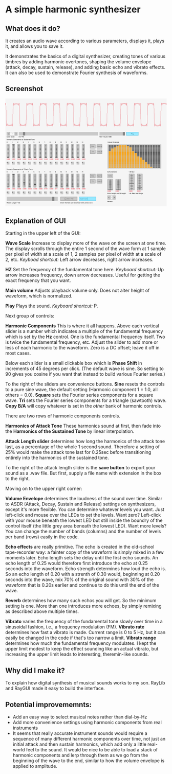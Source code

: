 # A simple harmonic synthesizer

## What does it do?

It creates an audio wave according to various parameters, displays it, plays it, and allows you to save it.

It demonstrates the basics of a digital synthesizer, creating tones of various timbres by adding harmonic overtones, shaping the volume envelope (attack, decay, sustain, release), and adding basic echo and vibrato effects.  It can also be used to demonstrate Fourier synthesis of waveforms.

## Screenshot
![Screenshot](images/Harmonic-Synth-anim.png)

## Explanation of GUI
Starting in the upper left of the GUI:

**Wave Scale** Increase to display more of the wave on the screen at one time.  The display scrolls through the entire 1 second of the wave form at 1 sample per pixel of width at a scale of 1, 2 samples per pixel of width at a scale of 2, etc.  *Keyboad shortcut:* Left arrow decreases, right arrow increases.

**HZ** Set the frequency of the fundamental tone here.  *Keyboard shortcut:* Up arrow increases frequency, down arrow decreases.  Useful for getting the exact frequency that you want.

**Main volume** Adjusts playback volume only.  Does not alter height of waveform, which is normalized.

**Play** Plays the sound.  *Keyboard shortcut:* P.

Next group of controls:

**Harmonic Components** This is where it all happens.  Above each vertical slider is a number which indicates a multiple of the fundamental frequency which is set by the **Hz** control.  One is the fundamental frequency itself.  Two is twice the fundamental frequency, etc.  Adjust the slider to add more or less of each harmonic to the waveform.  Zero is a DC offset; leave it off in most cases.  

Below each slider is a small clickable box which is **Phase Shift** in increments of 45 degrees per click.  (The default wave is sine.  So setting to 90 gives you cosine if you want that instead to build various Fourier series.)

To the right of the sliders are convenience buttons.  **Sine** resets the controls to a pure sine wave, the default setting (Harmonic component 1 = 1.0, all others = 0.0).  **Square** sets the Fourier series components for a square wave.  **Tri** sets the Fourier series components for a triangle (sawtooth) wave.  **Copy B/A** will copy whatever is set in the *other* bank of harmonic controls.

There are two rows of harmonic components controls.

**Harmonics of Attack Tone** These harmonics sound at first, then fade into the **Harmonics of the Sustained Tone** by linear interpolation.

**Attack Length slider** determines how long the harmonics of the attack tone last, as a percentage of the whole 1 second sound.  Therefore a setting of 25% would make the attack tone last for 0.25sec before transitioning entirely into the harmonics of the sustained tone.

To the right of the attack length slider is the **save button** to export your sound as a .wav file.  But first, supply a file name with extension in the box to the right.

Moving on to the upper right corner:

**Volume Envelope** determines the loudness of the sound over time.  Similar to ASDR (Attack, Decay, Sustain and Release) settings on synthesizers, except it's more flexible.  You can determine whatever levels you want.  Just left-click and mouse over the LEDs to set the levels.  Want zero?  Left-click with your mouse beneath the lowest LED but still inside the boundry of the control itself (the little grey area beneath the lowest LED).  Want more levels?  You can change the number of bands (columns) and the number of levels per band (rows) easily in the code.

**Echo effects** are really primitive.  The echo is created in the old-school tape-recorder way: a fainter copy of the waveform is simply mixed in a few moments later.  Echo length sets the delay until the first echo sounds.  An echo length of 0.25 would therefore first introduce the echo at 0.25 seconds into the waveform.  Echo strength determines how loud the echo is.  So an echo length of 0.20 with a strenth of 0.30 would, beginning at 0.20 seconds into the wave, mix 70% of the original sound with 30% of the waveform that is 0.20s earlier and continue to do this until the end of the wave.

**Reverb** determines how many such echos you will get.  So the minimum setting is one.  More than one introduces more echoes, by simply remixing as described above multiple times.

**Vibrato** varies the frequency of the fundamental tone slowly over time in a sinusoidal fashion, i.e., a frequency modulation (FM).  **Vibrato rate** determines how fast a vibrato is made.  Current range is 0 to 5 Hz, but it can easily be changed in the code if that's too narrow a limit.  **Vibrato range** determines how much the fundamental frequency modulates.  I kept the upper limit modest to keep the effect sounding like an actual vibrato, but increasing the upper limit leads to interesting, theremin-like sounds.

## Why did I make it?
To explain how digital synthesis of musical sounds works to my son.  RayLib and RayGUI made it easy to build the interface.

## Potential improvememnts:
- Add an easy way to select musical notes rather than dial-by-Hz
- Add more convenience settings using harmonic components from real instruments
- It seems that really accurate instrument sounds would require a sequence of many different harmonic components over time, not just an initial attack and then sustain harmonics, which add only a little real-world feel to the sound. It would be nice to be able to load a stack of harmonic components and lerp through them as we go from the beginning of the wave to the end, similar to how the volume envelope is applied to amplitude.
